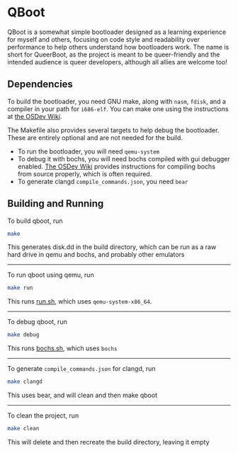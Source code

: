 # QBoot
QBoot is a somewhat simple bootloader designed as a learning experience for myself and others, focusing on code style and readability over performance to help others understand how bootloaders work. The name is short for QueerBoot, as the project is meant to be queer-friendly and the intended audience is queer developers, although all allies are welcome too!

## Dependencies
To build the bootloader, you need GNU make, along with `nasm`, `fdisk`, and a compiler in your path for `i686-elf`. You can make one using the instructions at [the OSDev Wiki](https://wiki.osdev.org/GCC_Cross-Compiler).

The Makefile also provides several targets to help debug the bootloader. These are entirely optional and are not needed for the build. 
- To run the bootloader, you will need `qemu-system`
- To debug it with bochs, you will need bochs compiled with gui debugger enabled. [The OSDev Wiki](https://wiki.osdev.org/Bochs) provides instructions for compiling bochs from source properly, which is often required.
- To generate clangd `compile_commands.json`, you need `bear`

## Building and Running
To build qboot, run
```bash
make
```
This generates disk.dd in the build directory, which can be run as a raw hard drive in qemu and bochs, and probably other emulators
***
To run qboot using qemu, run
```bash
make run
```
This runs [run.sh](scripts/run.sh), which uses `qemu-system-x86_64`.
***
To debug qboot, run 
```bash
make debug
```
This runs [bochs.sh](scripts/bochs.sh), which uses `bochs`
***
To generate `compile_commands.json` for clangd, run
```bash
make clangd 
```
This uses bear, and will clean and then make qboot
***
To clean the project, run
```bash
make clean
```
This will delete and then recreate the build directory, leaving it empty